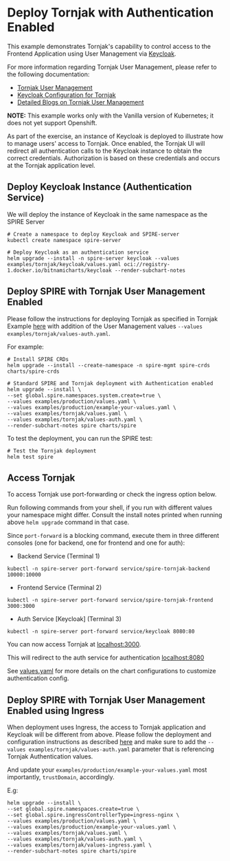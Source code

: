 # Deploy Tornjak with Authentication Enabled

This example demonstrates Tornjak's capability to control access to the Frontend Application using
User Management via [Keycloak](https://www.keycloak.org/).

For more information regarding Tornjak User Management, please refer to the following documentation:

* [Tornjak User Management](https://github.com/spiffe/tornjak/blob/main/docs/keycloak-configuration.md)
* [Keycloak Configuration for Tornjak](https://github.com/spiffe/tornjak/blob/main/docs/keycloak-configuration.md)
* [Detailed Blogs on Tornjak User Management](https://github.com/spiffe/tornjak/blob/main/docs/blogs.md)

**NOTE:** This example works only with the Vanilla version of Kubernetes; it does not yet support Openshift.

As part of the exercise, an instance of Keycloak is deployed to illustrate how to manage users' access to Tornjak.
Once enabled, the Tornjak UI will redirect all authentication calls to the Keycloak instance to obtain the
correct credentials. Authorization is based on these credentials and occurs at the Tornjak application level.

## Deploy Keycloak Instance (Authentication Service)

We will deploy the instance of Keycloak in the same namespace as the SPIRE Server

```shell
# Create a namespace to deploy Keycloak and SPIRE-server
kubectl create namespace spire-server
```

```shell
# Deploy Keycloak as an authentication service
helm upgrade --install -n spire-server keycloak --values examples/tornjak/keycloak/values.yaml oci://registry-1.docker.io/bitnamicharts/keycloak --render-subchart-notes
```

## Deploy SPIRE with Tornjak User Management Enabled

Please follow the instructions for deploying Tornjak as specified in Tornjak Example [here](../README.md)
with addition of the User Management values `--values examples/tornjak/values-auth.yaml`.

For example:

```shell
# Install SPIRE CRDs
helm upgrade --install --create-namespace -n spire-mgmt spire-crds charts/spire-crds

# Standard SPIRE and Tornjak deployment with Authentication enabled
helm upgrade --install \
--set global.spire.namespaces.system.create=true \
--values examples/production/values.yaml \
--values examples/production/example-your-values.yaml \
--values examples/tornjak/values.yaml \
--values examples/tornjak/values-auth.yaml \
--render-subchart-notes spire charts/spire
```

To test the deployment, you can run the SPIRE test:

```shell
# Test the Tornjak deployment
helm test spire
```

## Access Tornjak

To access Tornjak use port-forwarding or check the ingress option below.

Run following commands from your shell, if you run with different values your namespace might differ. Consult the install notes printed when running above `helm upgrade` command in that case.

Since `port-forward` is a blocking command, execute them in three different consoles (one for backend, one for frontend and one for auth):

* Backend Service (Terminal 1)

```shell
kubectl -n spire-server port-forward service/spire-tornjak-backend 10000:10000
```

* Frontend Service (Terminal 2)

```shell
kubectl -n spire-server port-forward service/spire-tornjak-frontend 3000:3000
```

* Auth Service [Keycloak] (Terminal 3)

```shell
kubectl -n spire-server port-forward service/keycloak 8080:80
```

You can now access Tornjak at [localhost:3000](http://localhost:3000).

This will redirect to the auth service for authentication [localhost:8080](http://localhost:8080)

See [values.yaml](./values.yaml) for more details on the chart configurations to customize authentication config.

## Deploy SPIRE with Tornjak User Management Enabled using Ingress

When deployment uses Ingress, the access to Tornjak application and Keycloak will be different from above.
Please follow the deployment and configuration instructions as described [here](../README.md)
and make sure to add the `--values examples/tornjak/values-auth.yaml` parameter that is referencing Tornjak Authentication values.

And update your `examples/production/example-your-values.yaml` most importantly, `trustDomain`, accordingly.

E.g:

```shell
helm upgrade --install \
--set global.spire.namespaces.create=true \
--set global.spire.ingressControllerType=ingress-nginx \
--values examples/production/values.yaml \
--values examples/production/example-your-values.yaml \
--values examples/tornjak/values.yaml \
--values examples/tornjak/values-auth.yaml \
--values examples/tornjak/values-ingress.yaml \
--render-subchart-notes spire charts/spire
```
